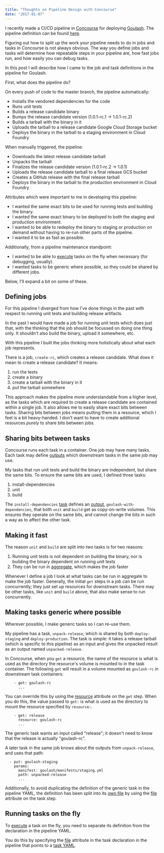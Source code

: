 ```yaml
---
title: "Thoughts on Pipeline Design with Concourse"
date: "2017-01-07"
---
```


I recently made a CI/CD pipeline in [Concourse](https://concourse.ci) for deploying [Goulash](https://github.com/pivotalservices/goulash/). The pipeline definition can be found [here](https://github.com/pivotalservices/goulash/blob/master/ci/pipeline.yml).

Figuring out how to split up the work your pipeline needs to do in jobs and tasks in Concourse is not always obvious. The way you define jobs and tasks will determine how repeatable steps in your pipeline are, how fast jobs run, and how easily you can debug tasks.

In this post I will describe how I came to the job and task definitions in the pipeline for Goulash.

<!--more-->

First, what does the pipeline do?

On every push of code to the master branch, the pipeline automatically:

* Installs the vendored dependencies for the code
* Runs unit tests
* Builds a release candidate binary
* Bumps the release candidate version (1.0.1-rc.1 -> 1.0.1-rc.2)
* Builds a tarball with the binary in it
* Uploads the tarball to a release candidate Google Cloud Storage bucket
* Deploys the binary in the tarball to a staging environment in Cloud Foundry

When manually triggered, the pipeline:

* Downloads the latest release candidate tarball
* Unpacks the tarball
* Finalizes the release candidate version (1.0.1-rc.2 -> 1.0.1)
* Uploads the release candidate tarball to a final release GCS bucket
* Creates a GitHub release with the final release tarball
* Deploys the binary in the tarball to the production environment in Cloud Foundry

Attributes which were important to me in developing this pipeline:

* I wanted the same exact bits to be used for running tests and building the binary.
* I wanted the same exact binary to be deployed to both the staging and production environment.
* I wanted to be able to redeploy the binary to staging or production on demand without having to re-run other parts of the pipeline.
* I wanted it to be as fast as possible.

Additionally, from a pipeline maintenance standpoint:

* I wanted to be able to [execute](http://concourse.ci/fly-execute.html) tasks on the fly when necessary (for debugging, usually).
* I wanted tasks to be generic where possible, so they could be shared by different jobs.

Below, I'll expand a bit on some of these.

## Defining jobs

For this pipeline I diverged from how I've done things in the past with respect to running unit tests and building release artifacts.

In the past I would have made a job for running unit tests which does just that, with the thinking that the job should be focussed on doing one thing only. It shouldn't also build the binary, upload it somewhere, etc.

With this pipeline I built the jobs thinking more holistically about what each job represents.

There is a job, `create-rc`, which creates a release candidate. What does it mean to create a release candidate? It means:

1. run the tests
1. create a binary
1. create a tarball with the binary in it
1. put the tarball somewhere

This approach makes the pipeline more understandable from a higher level, as the tasks which are required to create a release candidate are contained within a single job. It also allows me to easily share exact bits between tasks. Sharing bits between jobs means putting them in a resource, which I feel is a bit heavy-handed. I don't want to have to create additional resources *purely* to share bits between jobs.

## Sharing bits between tasks

Concourse runs each task in a container. One job may have many tasks. Each task may define [outputs](http://concourse.ci/running-tasks.html#outputs) which downstream tasks in the same job may use.

My tasks that run unit tests and build the binary are independent, but share the same bits. To ensure the same bits are used, I defined three tasks:

1. install-dependencies
2. unit
3. build

The `install-dependencies` [task](https://github.com/pivotalservices/goulash/blob/master/ci/install-dependencies.yml) defines an [output](http://concourse.ci/running-tasks.html#outputs), `goulash-with-dependencies`, that both `unit` and `build` get as copy-on-write volumes. This ensures they operate on the same bits, and cannot change the bits in such a way as to affect the other task.


## Making it fast

The reason `unit` and `build` are split into two tasks is for two reasons:

1. Running unit tests is not dependent on building the binary, nor is building the binary dependent on running unit tests
2. They can be run in [aggregate](http://concourse.ci/aggregate-step.html), which makes the job faster

Whenever I define a job I look at what tasks can be run in aggregate to make the job faster. Generally, the initial `get` steps in a job can be run concurrently; they just set up resources for downstream tasks. There may be other tasks, like `unit` and `build` above, that also make sense to run concurrently.

## Making tasks generic where possible

Wherever possible, I make generic tasks so I can re-use them.

My pipeline has a task, `unpack-release`, which is shared by both `deploy-staging` and `deploy-production`. The task is simple: it takes a release tarball (which is specific to this pipeline) as an input and gives the unpacked result as an output named `unpacked-release`.

In Concourse, when you `get` a resource, the name of the resource is what is used as the directory the resource's volume is mounted to in the task container. The following `get` will result in a volume mounted as `goulash-rc` in downstream task containers:

```
    - get: goulash-rc
      ...
```

You can override this by using the [resource](http://concourse.ci/get-step.html#resource) attribute on the `get` step. When you do this, the value passed to `get:` is what is used as the directory to mount the resource specified by `resource:`.

```
    - get: release
      resource: goulash-rc
      ...
```

The generic task wants an input called "release"; it doesn't need to know that the release is actually "goulash-rc".

A later task in the same job knows about the outputs from `unpack-release`, and uses that path:

```
  - put: goulash-staging
    params:
      manifest: goulash/manifests/staging.yml
      path: unpacked-release
      ...
 ```
 
Additionally, to avoid duplicating the definition of the generic task in the pipeline YAML, the definition has been split into its [own file](https://github.com/pivotalservices/goulash/blob/master/ci/unpack-release.yml) by using the [file](http://concourse.ci/task-step.html#file) attribute on the task step.

## Running tasks on the fly

To [execute](http://concourse.ci/fly-execute.html) a task on the fly, you need to separate its definition from the declaration in the pipeline YAML.

You do this by specifying the [file](http://concourse.ci/task-step.html#file) attribute in the task declaration in the pipeline that points to a [task YAML](http://concourse.ci/running-tasks.html#configuring-tasks).
